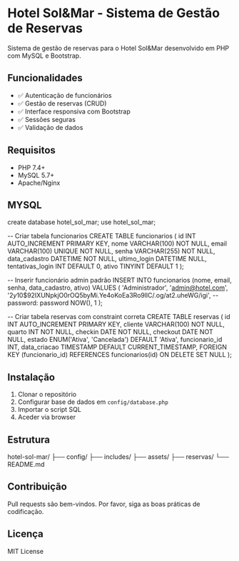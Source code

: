 # Hotel Sol&Mar - Sistema de Gestão de Reservas

Sistema de gestão de reservas para o Hotel Sol&Mar desenvolvido em PHP com MySQL e Bootstrap.

## Funcionalidades

- ✅ Autenticação de funcionários
- ✅ Gestão de reservas (CRUD)
- ✅ Interface responsiva com Bootstrap
- ✅ Sessões seguras
- ✅ Validação de dados

## Requisitos

- PHP 7.4+
- MySQL 5.7+
- Apache/Nginx

## MYSQL

create database hotel_sol_mar;
use hotel_sol_mar;

-- Criar tabela funcionarios
CREATE TABLE funcionarios (
    id INT AUTO_INCREMENT PRIMARY KEY,
    nome VARCHAR(100) NOT NULL,
    email VARCHAR(100) UNIQUE NOT NULL,
    senha VARCHAR(255) NOT NULL,
    data_cadastro DATETIME NOT NULL,
    ultimo_login DATETIME NULL,
    tentativas_login INT DEFAULT 0,
    ativo TINYINT DEFAULT 1
);

-- Inserir funcionário admin padrão
INSERT INTO funcionarios (nome, email, senha, data_cadastro, ativo) 
VALUES (
    'Administrador', 
    'admin@hotel.com', 
    '$2y$10$92IXUNpkjO0rOQ5byMi.Ye4oKoEa3Ro9llC/.og/at2.uheWG/igi',  -- password: password
    NOW(), 
    1
);

-- Criar tabela reservas com constraint correta
CREATE TABLE reservas (
    id INT AUTO_INCREMENT PRIMARY KEY,
    cliente VARCHAR(100) NOT NULL,
    quarto INT NOT NULL,
    checkin DATE NOT NULL,
    checkout DATE NOT NULL,
    estado ENUM('Ativa', 'Cancelada') DEFAULT 'Ativa',
    funcionario_id INT,
    data_criacao TIMESTAMP DEFAULT CURRENT_TIMESTAMP,
    FOREIGN KEY (funcionario_id) REFERENCES funcionarios(id) ON DELETE SET NULL
);


## Instalação

1. Clonar o repositório
2. Configurar base de dados em `config/database.php`
3. Importar o script SQL
4. Aceder via browser

## Estrutura

hotel-sol-mar/
├── config/
├── includes/
├── assets/
├── reservas/
└── README.md

## Contribuição

Pull requests são bem-vindos. Por favor, siga as boas práticas de codificação.

## Licença

MIT License